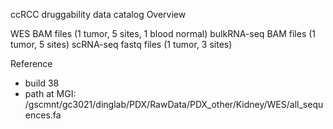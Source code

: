 ccRCC druggability data catalog
Overview

WES BAM files (1 tumor, 5 sites, 1 blood normal)
bulkRNA-seq BAM files (1 tumor, 5 sites)
scRNA-seq fastq files (1 tumor, 3 sites)

Reference
- build 38
- path at MGI: /gscmnt/gc3021/dinglab/PDX/RawData/PDX_other/Kidney/WES/all_sequences.fa

